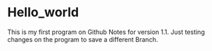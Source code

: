 # Hello_world
This is my first program on Github
Notes for version 1.1. Just testing changes on the program to save a different Branch.
